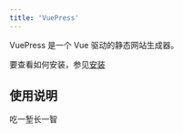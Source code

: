 ```yaml
---
title: 'VuePress'
---
```


VuePress 是一个 Vue 驱动的静态网站生成器。

要查看如何安装，参见[安装](install.md)

## 使用说明

吃一堑长一智
